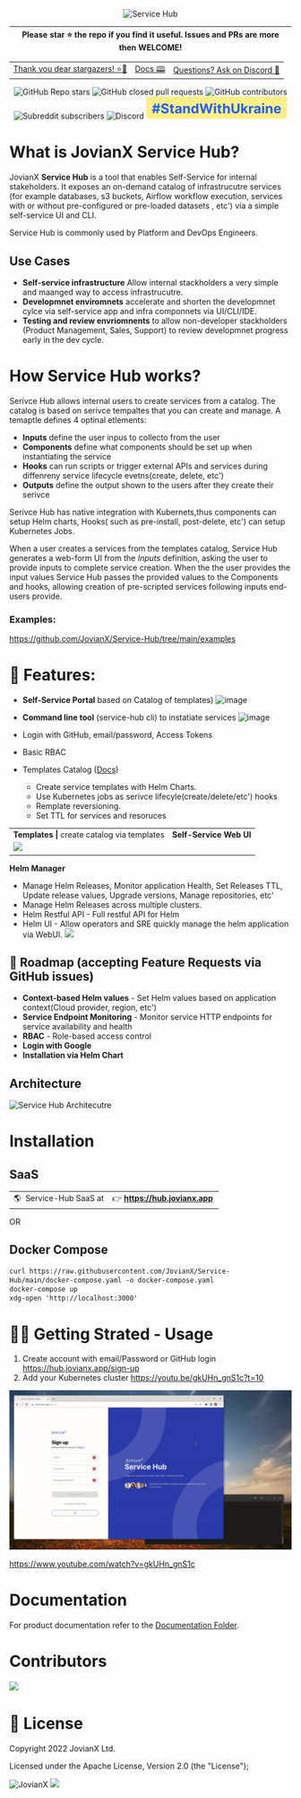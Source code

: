 <div align=center>
         
![Service Hub](https://user-images.githubusercontent.com/2787296/214809231-da86cf75-82e8-4c7d-9e58-12e690d5282c.png)

| **Please star ⭐ the repo if you find it useful. Issues and PRs are more then WELCOME!** |
| --- |
         
<table><tbody><tr><td><a href="https://github.com/JovianX/service-hub/stargazers"> Thank you dear stargazers! ⭐🤩 </a></td><td> <a href="https://github.com/JovianX/Service-Hub//blob/main/documentation/">Docs 🕮 </a></td><td><a href="https://discord.gg/CmFvFJDXZv"> Questions? Ask on Discord 💬 </a></td></tr></tbody></table>

![GitHub Repo stars](https://img.shields.io/github/stars/JovianX/Service-Hub)
![GitHub closed pull requests](https://img.shields.io/github/issues-pr-closed/JovianX/Service-Hub)
![GitHub contributors](https://img.shields.io/github/contributors/JovianX/Service-Hub)
![Subreddit subscribers](https://img.shields.io/reddit/subreddit-subscribers/platform_engineering)
![Discord](https://img.shields.io/discord/1014893148599754894)
[![StandWithUkraine](https://raw.githubusercontent.com/vshymanskyy/StandWithUkraine/main/badges/StandWithUkraine.svg)](https://github.com/vshymanskyy/StandWithUkraine/blob/main/docs/README.md)
</div>

# What is JovianX Service Hub?
JovianX **Service Hub** is a tool that enables Self-Service for internal stakeholders. It exposes an on-demand catalog of infrastrucutre services (for example databases, s3 buckets, Airflow workflow execution, services with or without pre-configured or pre-loaded datasets , etc') via a simple self-service UI and CLI. 

Service Hub is commonly used by Platform and DevOps Engineers.


## Use Cases
- **Self-service infrastructure** Allow internal stackholders a very simple and maanged way to access infrastrucutre.  
- **Developmnet enviromnets**  accelerate and shorten the developmnet cylce via self-service app and infra componnets via  UI/CLI/IDE.
- **Testing and review envriomnents** to allow non-developer stackholders (Product Management, Sales, Support) to review developmnet progress early in the dev cycle. 


# How Service Hub works?
Serivce Hub allows internal users to create services from a catalog. The catalog is based on serivce tempaltes that you can create and manage. 
A temaptle defines 4 optinal etlements: 
- **Inputs**  define the user inpus to collecto from the user
- **Components** define what components should be set up when instantiating the service
- **Hooks** can run scripts or trigger external APIs and services during diffenreny service lifecycle evetns(create, delete, etc')
- **Outputs** define the output shown to the users after they create their serivce 

Serivce Hub has native integration with Kubernets,thus components can setup Helm charts, Hooks( such as pre-install, post-delete, etc') can setup Kubernetes Jobs.

When a user creates a services from the templates catalog, Service Hub generates a web-form UI from the *Inputs* definition, asking the user to provide inputs to complete service creation. When the the user provides the input values Service Hub passes the provided values to the Components and hooks, allowing creation of pre-scripted services following inputs end-users provide. 

### Examples:
https://github.com/JovianX/Service-Hub/tree/main/examples

# 🦄 Features:

- **Self-Service Portal** based on Catalog of templates)
![image](https://user-images.githubusercontent.com/2787296/216806826-c3491755-da9f-4b37-8b83-f1eefd1d230d.png)

- **Command line tool** (service-hub cli) to instatiate services
![image](https://user-images.githubusercontent.com/2787296/216807224-7de710c3-49a7-4f58-b18c-33843040f0ca.png)

- Login with GitHub, email/password, Access Tokens
- Basic RBAC
- Templates Catalog ([Docs](documentation/templates.md))
  - Create service templates with Helm Charts.
  - Use Kubernetes jobs as serivce lifecyle(create/delete/etc') hooks
  - Remplate reversioning.
  - Set TTL for services and resoruces
 
<table><tbody>
<tr align=center>
<td><b>Templates |</b> create catalog via templates </td><td><b>Self-Service Web UI</b></td>
</tr>
<tr><td colspan=2>
<img src="https://user-images.githubusercontent.com/2787296/198906162-5aaa83df-7a7b-4ec5-b1e0-3a6f455a010e.png">
</td></tr>
</tbody></table>

**Helm Manager**
- Manage Helm Releases, Monitor application Health, Set Releases TTL, Update release values, Upgrade versions, Manage repositories, etc'
- Manage Helm Releases across multiple clusters.
- Helm Restful API - Full restful API for Helm
- Helm UI - Allow operators and SRE quickly manage the helm application via WebUI.
![](https://user-images.githubusercontent.com/2787296/194758301-d50ad7a3-ea8d-4b56-91bf-01bf732c4fce.png)

## 🚀 Roadmap (accepting Feature Requests via GitHub issues)
- **Context-based Helm values** - Set Helm values based on application context(Cloud provider, region, etc')
- **Service Endpoint Monitoring** - Monitor service HTTP endpoints for service availability and health
- **RBAC** - Role-based access control
- **Login with Google**
- **Installation via Helm Chart**


## Architecture
![Service Hub Architecutre](https://user-images.githubusercontent.com/2787296/215046290-a89d375f-ecf0-4ac6-9409-dabeb40f55ba.svg)

# Installation
## SaaS
<table><tbody><tr><td>🌎 &nbsp;Service-Hub SaaS at &nbsp; &nbsp;👉 <a href="https://hub.jovianx.app/"><strong>https://hub.jovianx.app</strong></a>&nbsp;</td></tr></tbody></table>

OR
## Docker Compose
```
curl https://raw.githubusercontent.com/JovianX/Service-Hub/main/docker-compose.yaml -o docker-compose.yaml
docker-compose up
xdg-open 'http://localhost:3000'
```

# 🤽‍♀️ Getting Strated - Usage
1.  Create account with email/Password or GitHub login https://hub.jovianx.app/sign-up
2.  Add your Kubernetes cluster https://youtu.be/gkUHn_gnS1c?t=10

![](https://raw.githubusercontent.com/JovianX/Service-Hub/main/documentation/JovianX_Service_Hub_Getting_Started.gif)

https://www.youtube.com/watch?v=gkUHn_gnS1c

# Documentation
For product documentation refer to the [Documentation Folder](documentation/README.md).

# Contributors
<a href = "https://github.com/JovianX/Service-Hub/graphs/contributors">
  <img src = "https://contrib.rocks/image?repo=JovianX/Service-Hub"/>
</a>

# 📜 License

Copyright 2022 JovianX Ltd.

Licensed under the Apache License, Version 2.0 (the "License");

![JovianX](https://jovianx.com/wp-content/uploads/2021/05/Logo2-2.png)
<img referrerpolicy="no-referrer-when-downgrade" src="https://static.scarf.sh/a.png?x-pxid=44b1bb3d-1d33-4c7a-bf39-18379b658acc" />
